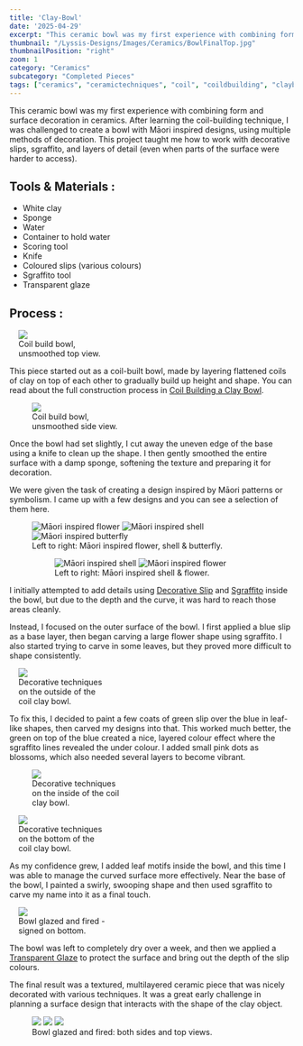 ```yaml
---
title: 'Clay-Bowl'
date: '2025-04-29'
excerpt: "This ceramic bowl was my first experience with combining form and surface decoration..."
thumbnail: "/Lyssis-Designs/Images/Ceramics/BowlFinalTop.jpg"
thumbnailPosition: "right"
zoom: 1
category: "Ceramics"
subcategory: "Completed Pieces"
tags: ["ceramics", "ceramictechniques", "coil", "coildbuilding", "claybowl", "clay", "Māori"]
---
```


This ceramic bowl was my first experience with combining form and surface decoration in ceramics. After learning the coil-building technique, I was challenged to create a bowl with Māori inspired designs, using multiple methods of decoration. This project taught me how to work with decorative slips, sgraffito, and layers of detail (even when parts of the surface were harder to access).

## Tools & Materials :
- White clay
- Sponge
- Water
- Container to hold water
- Scoring tool
- Knife
- Coloured slips (various colours)
- Sgraffito tool
- Transparent glaze

## Process :
<div class="clearfix">
<figure class="flex-right" style="max-width: 10rem; margin-left: 1rem;">
  <img src="/Lyssis-Designs/Images/Ceramics/ClayBowlUnsmoothed1.jpg">
  <figcaption>Coil build bowl, unsmoothed top view.</figcaption>
</figure>

This piece started out as a coil-built bowl, made by layering flattened coils of clay on top of each other to gradually build up height and shape. You can read about the full construction process in [Coil Building a Clay Bowl](#/blog/Ceramics/Ceramics-Techniques/Coil-Building-a-Clay-Bowl).


<figure class="flex-left" style="width: 10rem;">
    <img src="/Lyssis-Designs/Images/Ceramics/ClayBowlUnsmoothed2.jpg">
    <figcaption>Coil build bowl, unsmoothed side view.</figcaption>
</figure>

Once the bowl had set slightly, I cut away the uneven edge of the base using a knife to clean up the shape. I then gently smoothed the entire surface with a damp sponge, softening the texture and preparing it for decoration.
</div>

<div class="clearfix">

We were given the task of creating a design inspired by Māori patterns or symbolism. I came up with a few designs and you can see a selection of them here.

<figure class="side-by-side-3">
  <img src="/Lyssis-Designs/Images/Ceramics/MāoriInspiredDrawing1.jpg"
       alt="Māori inspired flower">
  <img src="/Lyssis-Designs/Images/Ceramics/MāoriInspiredDrawing4.jpg"
       alt="Māori inspired shell">
  <img src="/Lyssis-Designs/Images/Ceramics/MāoriInspiredDrawing5.jpg"
       alt="Māori inspired butterfly">
  <figcaption>Left to right: Māori inspired flower, shell & butterfly.</figcaption>

  <figure class="side-by-side-2">
  <img src="/Lyssis-Designs/Images/Ceramics/MāoriInspiredDrawing2.jpg"
       alt="Māori inspired shell">
  <img src="/Lyssis-Designs/Images/Ceramics/MāoriInspiredDrawing3.jpg"
       alt="Māori inspired flower">
  <figcaption>Left to right: Māori inspired shell & flower.</figcaption>
</div>

I initially attempted to add details using [Decorative Slip](#/blog/Ceramics/Ceramics-Techniques/Slip-Decorating-Clay) and [Sgraffito](#/blog/Ceramics/Ceramics-Techniques/Sgraffito) inside the bowl, but due to the depth and the curve, it was hard to reach those areas cleanly.

Instead, I focused on the outer surface of the bowl. I first applied a blue slip as a base layer, then began carving a large flower shape using sgraffito. I also started trying to carve in some leaves, but they proved more difficult to shape consistently.

<div class="clearfix">
<figure class="flex-right" style="max-width: 10rem; margin-left: 1rem;">
  <img src="/Lyssis-Designs/Images/Ceramics/ClayBowlOutside.jpg">
  <figcaption>Decorative techniques on the outside of the coil clay bowl.</figcaption>
</figure>

To fix this, I decided to paint a few coats of green slip over the blue in leaf-like shapes, then carved my designs into that. This worked much better, the green on top of the blue created a nice, layered colour effect where the sgraffito lines revealed the under colour. I added small pink dots as blossoms, which also needed several layers to become vibrant.
</div>

<div class="clearfix">
<figure class="flex-left" style="width: 10rem;">
  <img src="/Lyssis-Designs/Images/Ceramics/ClayBowlInside.jpg">
  <figcaption>Decorative techniques on the inside of the coil clay bowl.</figcaption>
</figure>

<figure class="flex-right" style="max-width: 10rem; margin-left: 1rem;">
  <img src="/Lyssis-Designs/Images/Ceramics/ClayBowlBottom.jpg">
  <figcaption>Decorative techniques on the bottom of the coil clay bowl.</figcaption>
</figure>

<div class=text-flow>
As my confidence grew, I added leaf motifs inside the bowl, and this time I was able to manage the curved surface more effectively. Near the base of the bowl, I painted a swirly, swooping shape and then used sgraffito to carve my name into it as a final touch.
</div>
</div>

<div class="clearfix">
<figure class="flex-right" style="max-width: 10rem; margin-left: 1rem;">
  <img src="/Lyssis-Designs/Images/Ceramics/BowlFinalBottom.jpg">
  <figcaption>Bowl glazed and fired - signed on bottom.</figcaption>
</figure>

The bowl was left to completely dry over a week, and then we applied a [Transparent Glaze](#/blog/Ceramics/Ceramics-Techniques/Glazing-Clay) to protect the surface and bring out the depth of the slip colours.

The final result was a textured, multilayered ceramic piece that was nicely decorated with various techniques. It was a great early challenge in planning a surface design that interacts with the shape of the clay object.
</div>

<div class="clearfix">
<figure class="side-by-side-3">
  <img src="/Lyssis-Designs/Images/Ceramics/BowlFinalSide1.jpg">
  <img src="/Lyssis-Designs/Images/Ceramics/BowlFinalTop.jpg">
  <img src="/Lyssis-Designs/Images/Ceramics/BowlFinalSide2.jpg">
  <figcaption>Bowl glazed and fired: both sides and top views.</figcaption>
</div>